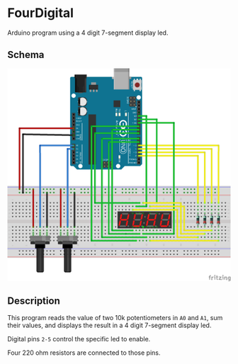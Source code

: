 # FourDigital #
Arduino program using a 4 digit 7-segment display led.

## Schema ##
![Schema](https://github.com/Otsoko/FourDigital/raw/master/FourDigital_bb.png)

## Description ##
This program reads the value of two 10k potentiometers in `A0` and `A1`, sum their values, and displays the result in a 4 digit 7-segment display led.

Digital pins `2-5` control the specific led to enable.

Four 220 ohm resistors are connected to those pins.